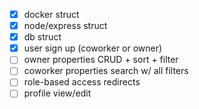 - [x] docker struct
- [x] node/express struct
- [x] db struct
- [x] user sign up (coworker or owner)
- [ ] owner properties CRUD + sort + filter
- [ ] coworker properties search w/ all filters
- [ ] role-based access redirects
- [ ] profile view/edit
